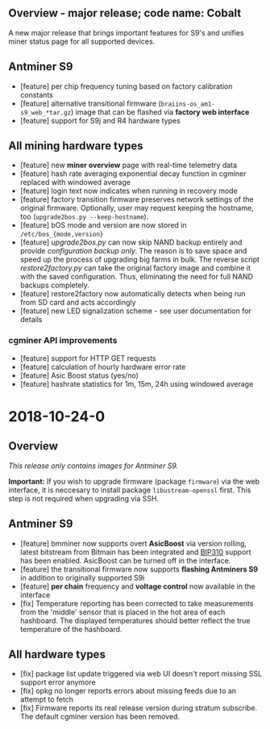 ## Overview - major release; code name: Cobalt

A new major release that brings important features for S9's and unifies miner status page for all supported devices.

## Antminer S9

- [feature] per chip frequency tuning based on factory calibration constants
- [feature] alternative transitional firmware (```braiins-os_am1-s9_web_*tar.gz```) image that can be flashed via **factory
  web interface**
- [feature] support for S9j and R4 hardware types

## All mining hardware types

- [feature] new **miner overview** page with real-time telemetry data
- [feature] hash rate averaging exponential decay function in cgminer replaced with windowed average
- [feature] login text now indicates when running in recovery mode
- [feature] factory transition firmware preserves network settings of the original firmware. Optionally, user may request keeping the hostname, too (`upgrade2bos.py --keep-hostname`).
- [feature] bOS mode and version are now stored in `/etc/bos_{mode,version}`
- [feature] *upgrade2bos.py* can now skip NAND backup entirely and provide *configuration backup only*. The reason is to save space and speed up the process of upgrading big farms in bulk. The reverse script *restore2factory.py* can take the original factory image and combine it with the saved configuration. Thus, eliminating the need for full NAND backups completely.
- [feature] restore2factory now automatically detects when being run from SD card and acts accordingly
- [feature] new LED signalization scheme - see user documentation for details

### cgminer API improvements

- [feature] support for HTTP GET requests
- [feature] calculation of hourly hardware error rate
- [feature] Asic Boost status (yes/no)
- [feature] hashrate statistics for 1m, 15m, 24h using windowed average


# 2018-10-24-0

## Overview

*This release only contains images for Antminer S9.*

**Important:** If you wish to upgrade firmware (package `firmware`) via the web interface, it is neccesary to install package `libustream-openssl` first. This step is not required when upgrading via SSH.

## Antminer S9

- [feature] bmminer now supports overt **AsicBoost** via version rolling, latest bitstream from Bitmain
  has been integrated and [BIP310](https://github.com/bitcoin/bips/blob/master/bip-0310.mediawiki) support has been enabled. AsicBoost can be turned off in the interface.
- [feature] the transitional firmware now supports **flashing Antminers S9** in addition to originally supported S9i
- [feature] **per chain** frequency and **voltage control** now available in the interface
- [fix] Temperature reporting has been corrected to take measurements from
  the 'middle' sensor that is placed in the hot area of each
  hashboard. The displayed temperatures should better reflect the true
  temperature of the hashboard.

## All hardware types

- [fix] package list update triggered via web UI doesn't report missing SSL support error anymore
- [fix] opkg no longer reports errors about missing feeds due to an attempt to fetch
- [fix] Firmware reports its real release version during stratum subscribe. The default cgminer version has been removed.
